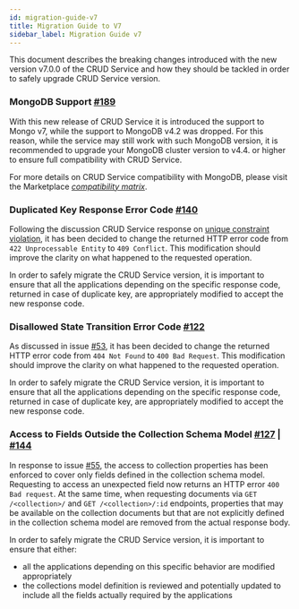 ```yaml
---
id: migration-guide-v7
title: Migration Guide to V7
sidebar_label: Migration Guide v7
---
```


<!--
WARNING: this file was automatically generated by Mia-Platform Doc Aggregator.
DO NOT MODIFY IT BY HAND.
Instead, modify the source file and run the aggregator to regenerate this file.
-->

This document describes the breaking changes introduced with the new version v7.0.0 of the CRUD Service
and how they should be tackled in order to safely upgrade CRUD Service version.

### MongoDB Support [#189](https://github.com/mia-platform/crud-service/pull/189)

With this new release of CRUD Service it is introduced the support to Mongo v7, while
the support to MongoDB v4.2 was dropped. For this reason, while the service may still
work with such MongoDB version, it is recommended to upgrade your MongoDB cluster version
to v4.4. or higher to ensure full compatibility with CRUD Service.

For more details on CRUD Service compatibility with MongoDB, please visit the Marketplace
[_compatibility matrix_](../../../marketplace/compatibility_matrices/mongo_compatibility_matrix).

### Duplicated Key Response Error Code [#140](https://github.com/mia-platform/crud-service/pull/140)

Following the discussion CRUD Service response on [unique constraint violation](https://github.com/mia-platform/community/discussions/175), it has been decided
to change the returned HTTP error code from `422 Unprocessable Entity` to `409 Conflict`.
This modification should improve the clarity on what happened to the requested operation.

In order to safely migrate the CRUD Service version, it is important to ensure that all
the applications depending on the specific response code, returned in case of duplicate
key, are appropriately modified to accept the new response code.

### Disallowed State Transition Error Code [#122](https://github.com/mia-platform/crud-service/pull/122)

As discussed in issue [#53](https://github.com/mia-platform/crud-service/issues/53), it has
been decided to change the returned HTTP error code from `404 Not Found` to `400 Bad Request`.
This modification should improve the clarity on what happened to the requested operation.

In order to safely migrate the CRUD Service version, it is important to ensure that all
the applications depending on the specific response code, returned in case of duplicate
key, are appropriately modified to accept the new response code.

### Access to Fields Outside the Collection Schema Model [#127](https://github.com/mia-platform/crud-service/pull/127) | [#144](https://github.com/mia-platform/crud-service/pull/144)

In response to issue [#55](https://github.com/mia-platform/crud-service/issues/55), the access
to collection properties has been enforced to cover only fields defined in the collection schema model.
Requesting to access an unexpected field now returns an HTTP error `400 Bad request`. At
the same time, when requesting documents via `GET /<collection>/` and `GET /<collection>/:id` endpoints,
properties that may be available on the collection documents but that are not explicitly defined
in the collection schema model are removed from the actual response body.

In order to safely migrate the CRUD Service version, it is important to ensure that either:
- all the applications depending on this specific behavior are modified appropriately
- the collections model definition is reviewed and potentially updated to include all the fields actually required by the applications
